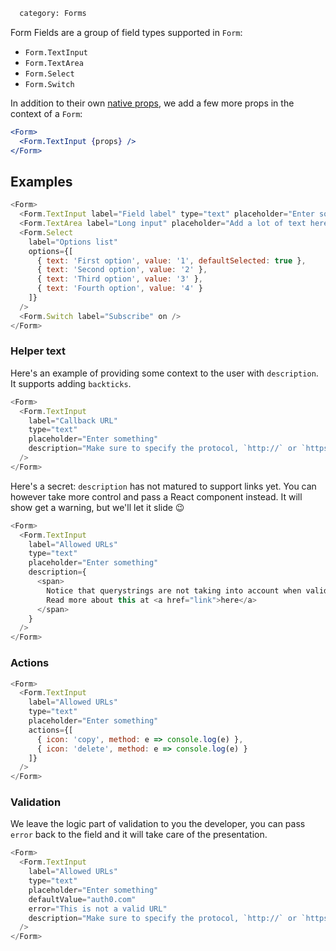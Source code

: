```meta
  category: Forms
```

Form Fields are a group of field types supported in `Form`:

* `Form.TextInput`
* `Form.TextArea`
* `Form.Select`
* `Form.Switch`

In addition to their own [native props](/docs/TextInput), we add a few more props in the context of a `Form`:

```jsx
<Form>
  <Form.TextInput {props} />
</Form>
```

## Examples

```js
<Form>
  <Form.TextInput label="Field label" type="text" placeholder="Enter something" />
  <Form.TextArea label="Long input" placeholder="Add a lot of text here" />
  <Form.Select
    label="Options list"
    options={[
      { text: 'First option', value: '1', defaultSelected: true },
      { text: 'Second option', value: '2' },
      { text: 'Third option', value: '3' },
      { text: 'Fourth option', value: '4' }
    ]}
  />
  <Form.Switch label="Subscribe" on />
</Form>
```

### Helper text

Here's an example of providing some context to the user with `description`. It supports adding `backticks`.

```js
<Form>
  <Form.TextInput
    label="Callback URL"
    type="text"
    placeholder="Enter something"
    description="Make sure to specify the protocol, `http://` or `https://`"
  />
</Form>
```

Here's a secret: `description` has not matured to support links yet. You can however take more control and pass a React component instead. It will show get a warning, but we'll let it slide 😉

```js
<Form>
  <Form.TextInput
    label="Allowed URLs"
    type="text"
    placeholder="Enter something"
    description={
      <span>
        Notice that querystrings are not taking into account when validating these URLs. <br />
        Read more about this at <a href="link">here</a>
      </span>
    }
  />
</Form>
```

### Actions

```js
<Form>
  <Form.TextInput
    label="Allowed URLs"
    type="text"
    placeholder="Enter something"
    actions={[
      { icon: 'copy', method: e => console.log(e) },
      { icon: 'delete', method: e => console.log(e) }
    ]}
  />
</Form>
```

### Validation

We leave the logic part of validation to you the developer, you can pass `error` back to the field and it will take care of the presentation.

```js
<Form>
  <Form.TextInput
    label="Allowed URLs"
    type="text"
    placeholder="Enter something"
    defaultValue="auth0.com"
    error="This is not a valid URL"
    description="Make sure to specify the protocol, `http://` or `https://`"
  />
</Form>
```
